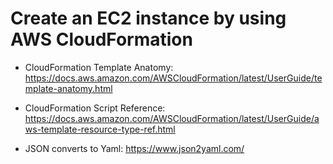 # Create an EC2 instance by using AWS CloudFormation

* CloudFormation Template Anatomy:
https://docs.aws.amazon.com/AWSCloudFormation/latest/UserGuide/template-anatomy.html

* CloudFormation Script Reference:
https://docs.aws.amazon.com/AWSCloudFormation/latest/UserGuide/aws-template-resource-type-ref.html

* JSON converts to Yaml:
https://www.json2yaml.com/
